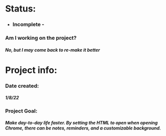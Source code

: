 # Status:
- ### Incomplete -
### Am I working on the project?
##### No, but I may come back to re-make it better
# Project info:
### Date created:
##### 1/8/22
### Project Goal:
##### Make day-to-day life faster. By setting the HTML to open when opening Chrome, there can be notes, reminders, and a customizable background.